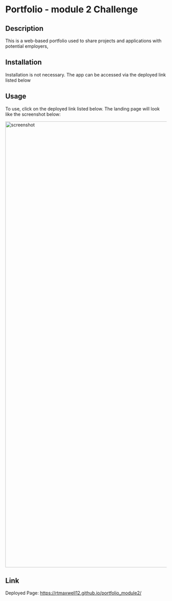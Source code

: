# Portfolio - module 2 Challenge

## Description
This is a web-based portfolio used to share projects and applications with potential employers,

## Installation
Installation is not necessary. The app can be accessed via the deployed link listed below

## Usage
To use, click on the deployed link listed below. The landing page will look like the screenshot below:

<img width="1389" alt="screenshot" src="https://github.com/rtmaxwell12/portfolio_module2/assets/113951402/41a532a3-ce13-4d2a-a6d3-7546b1f1fe92">

## Link
Deployed Page: https://rtmaxwell12.github.io/portfolio_module2/
